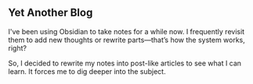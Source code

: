 ## Yet Another Blog

I've been using Obsidian to take notes for a while now. I frequently revisit them to add new thoughts or rewrite parts—that’s how the system works, right?

So, I decided to rewrite my notes into post-like articles to see what I can learn. It forces me to dig deeper into the subject.
